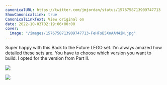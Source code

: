 ```yaml
---
canonicalURL: https://twitter.com/jmjordan/status/1576758713909747713
ShowCanonicalLink: true
CanonicalLinkText: View original on
date: 2022-10-03T02:19:06+00:00
cover:
  image: "/images/1576758713909747713-FeHFsB5XoAAM4iN.jpg"
---
```

Super happy with this Back to the Future LEGO set. I’m always amazed how detailed these sets are. You have to choose which version you want to build. I opted for the version from Part II.

![](/images/1576758713909747713-FeHFsB5XoAAM4iN.jpg)

![](/images/1576758713909747713-FeHFsVWXoAEf65J.jpg)